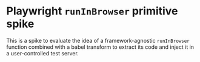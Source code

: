# Playwright `runInBrowser` primitive spike

This is a spike to evaluate the idea of a framework-agnostic `runInBrowser` function combined with a babel transform to extract its code and inject it in a user-controlled test server.
